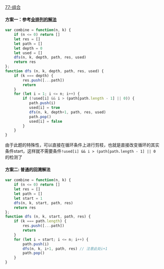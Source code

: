 [77-组合](https://leetcode-cn.com/problems/combinations/)
#### 方案一：参考[全排列的解法](./46-全排列.md)
```js
var combine = function(n, k) {
    if (n <= 0) return []
    let res = []
    let path = []
    let depth = 0
    let used = []
    dfs(n, k, depth, path, res, used)
    return res
};
function dfs (n, k, depth, path, res, used) {
    if (k === depth) {
        res.push([...path])
        return
    }
    for (let i = 1; i <= n; i++) {
        if (!used[i] && i > (path[path.length - 1] || 0)) {
           path.push(i)
           used[i] = true
           dfs(n, k, depth+1, path, res, used) 
           path.pop()
           used[i] = false
        }
    }
}
```
由于此题的特殊性，可以直接在循环条件上进行剪枝，也就是直接改变循环的其实条件start，这样就不需要条件`!used[i] && i > (path[path.length - 1] || 0`的检测了

#### 方案二: 普通的回溯解法
```js
var combine = function(n, k) {
    if (n <= 0) return []
    let res = []
    let path = []
    let start = 1
    dfs(n, k, start, path, res)
    return res
};
function dfs (n, k, start, path, res) {
    if (k === path.length) {
        res.push([...path])
        return
    }
    for (let i = start; i <= n; i++) {
        path.push(i)
        dfs(n, k, i+1, path, res) // 注意此处i+1
        path.pop()
    }
}
```
